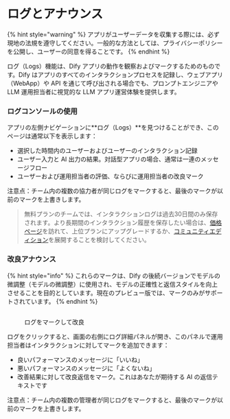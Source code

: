 # ログとアナウンス

{% hint style="warning" %}
アプリがユーザーデータを収集する際には、必ず現地の法規を遵守してください。一般的な方法としては、プライバシーポリシーを公開し、ユーザーの同意を得ることです。
{% endhint %}

ログ（Logs）機能は、Dify アプリの動作を観察およびマークするためのものです。Dify はアプリのすべてのインタラクションプロセスを記録し、ウェブアプリ（WebApp）や API を通じて呼び出される場合でも、プロンプトエンジニアや LLM 運用担当者に視覚的な LLM アプリ運営体験を提供します。

### ログコンソールの使用

アプリの左側ナビゲーションに**ログ（Logs）**を見つけることができ、このページは通常以下を表示します：

* 選択した時間内のユーザーおよびユーザーのインタラクション記録
* ユーザー入力と AI 出力の結果。対話型アプリの場合、通常は一連のメッセージフロー
* ユーザーおよび運用担当者の評価、ならびに運用担当者の改良マーク

注意点：チーム内の複数の協力者が同じログをマークすると、最後のマークが以前のマークを上書きします。

> 無料プランのチームでは、インタラクションログは過去30日間のみ保存されます。より長期間のインタラクション履歴を保存したい場合は、[価格ページ](https://dify.ai/pricing)を訪れて、上位プランにアップグレードするか、[コミュニティエディション](../../getting-started/install-self-hosted/docker-compose)を展開することを検討してください。

### 改良アナウンス

{% hint style="info" %}
これらのマークは、Dify の後続バージョンでモデルの微調整（モデルの微調整）に使用され、モデルの正確性と返信スタイルを向上させることを目的としています。現在のプレビュー版では、マークのみがサポートされています。
{% endhint %}

<figure><img src="https://assets-docs.dify.ai/dify-enterprise-mintlify/jp/guides/annotation/a17d81cd50a6788df3bf6853cc963d0b.png" alt=""><figcaption><p>ログをマークして改良</p></figcaption></figure>

ログをクリックすると、画面の右側にログ詳細パネルが開き、このパネルで運用担当者はインタラクションに対してマークを追加できます：

* 良いパフォーマンスのメッセージに「いいね」
* 悪いパフォーマンスのメッセージに「よくないね」
* 改善結果に対して改良返信をマーク。これはあなたが期待する AI の返信テキストです

注意点：チーム内の複数の管理者が同じログをマークすると、最後のマークが以前のマークを上書きします。